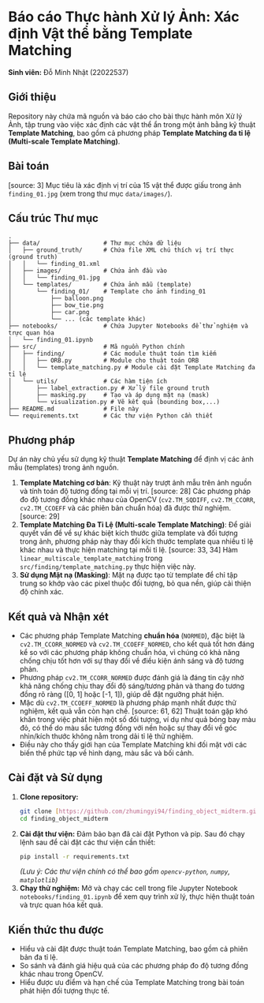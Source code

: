 # Báo cáo Thực hành Xử lý Ảnh: Xác định Vật thể bằng Template Matching

**Sinh viên:** Đỗ Minh Nhật (22022537)

## Giới thiệu

Repository này chứa mã nguồn và báo cáo cho bài thực hành môn Xử lý Ảnh, tập trung vào việc xác định các vật thể ẩn trong một ảnh bằng kỹ thuật **Template Matching**, bao gồm cả phương pháp **Template Matching đa tỉ lệ (Multi-scale Template Matching)**.

## Bài toán

[source: 3] Mục tiêu là xác định vị trí của 15 vật thể được giấu trong ảnh `finding_01.jpg` (xem trong thư mục `data/images/`).

## Cấu trúc Thư mục
```text
.
├── data/                  # Thư mục chứa dữ liệu
│   ├── ground_truth/      # Chứa file XML chú thích vị trí thực (ground truth)
│   │   └── finding_01.xml
│   ├── images/            # Chứa ảnh đầu vào
│   │   └── finding_01.jpg
│   └── templates/         # Chứa ảnh mẫu (template)
│       └── finding_01/    # Template cho ảnh finding_01
│           ├── balloon.png
│           ├── bow_tie.png
│           ├── car.png
│           └── ... (các template khác)
├── notebooks/             # Chứa Jupyter Notebooks để thử nghiệm và trực quan hóa 
│   └── finding_01.ipynb
├── src/                   # Mã nguồn Python chính
│   ├── finding/           # Các module thuật toán tìm kiếm
│   │   ├── ORB.py         # Module cho thuật toán ORB
│   │   └── template_matching.py # Module cài đặt Template Matching đa tỉ lệ
│   └── utils/             # Các hàm tiện ích
│       ├── label_extraction.py # Xử lý file ground truth
│       ├── masking.py     # Tạo và áp dụng mặt nạ (mask)
│       └── visualization.py # Vẽ kết quả (bounding box,...)
├── README.md              # File này
└── requirements.txt       # Các thư viện Python cần thiết
```

## Phương pháp

Dự án này chủ yếu sử dụng kỹ thuật **Template Matching** để định vị các ảnh mẫu (templates) trong ảnh nguồn.

1.  **Template Matching cơ bản**: Kỹ thuật này trượt ảnh mẫu trên ảnh nguồn và tính toán độ tương đồng tại mỗi vị trí. [source: 28] Các phương pháp đo độ tương đồng khác nhau của OpenCV (`cv2.TM_SQDIFF`, `cv2.TM_CCORR`, `cv2.TM_CCOEFF` và các phiên bản chuẩn hóa) đã được thử nghiệm. [source: 29]
2.  **Template Matching Đa Tỉ Lệ (Multi-scale Template Matching)**: Để giải quyết vấn đề về sự khác biệt kích thước giữa template và đối tượng trong ảnh, phương pháp này thay đổi kích thước template qua nhiều tỉ lệ khác nhau và thực hiện matching tại mỗi tỉ lệ. [source: 33, 34] Hàm `linear_multiscale_template_matching` trong `src/finding/template_matching.py` thực hiện việc này.
3.  **Sử dụng Mặt nạ (Masking)**: Mặt nạ được tạo từ template để chỉ tập trung so khớp vào các pixel thuộc đối tượng, bỏ qua nền, giúp cải thiện độ chính xác.

## Kết quả và Nhận xét

* Các phương pháp Template Matching **chuẩn hóa** (`NORMED`), đặc biệt là `cv2.TM_CCORR_NORMED` và `cv2.TM_CCOEFF_NORMED`, cho kết quả tốt hơn đáng kể so với các phương pháp không chuẩn hóa, vì chúng có khả năng chống chịu tốt hơn với sự thay đổi về điều kiện ánh sáng và độ tương phản.
* Phương pháp `cv2.TM_CCORR_NORMED` được đánh giá là đáng tin cậy nhờ khả năng chống chịu thay đổi độ sáng/tương phản và thang đo tương đồng rõ ràng ([0, 1] hoặc [-1, 1]), giúp dễ đặt ngưỡng phát hiện.
* Mặc dù `cv2.TM_CCOEFF_NORMED` là phương pháp mạnh nhất được thử nghiệm, kết quả vẫn còn hạn chế. [source: 61, 62] Thuật toán gặp khó khăn trong việc phát hiện một số đối tượng, ví dụ như quả bóng bay màu đỏ, có thể do màu sắc tương đồng với nền hoặc sự thay đổi về góc nhìn/kích thước không nằm trong dải tỉ lệ thử nghiệm.
* Điều này cho thấy giới hạn của Template Matching khi đối mặt với các biến thể phức tạp về hình dạng, màu sắc và bối cảnh.

## Cài đặt và Sử dụng

1.  **Clone repository:**
    ```bash
    git clone [https://github.com/zhumingyi94/finding_object_midterm.git](https://github.com/zhumingyi94/finding_object_midterm.git)
    cd finding_object_midterm
    ```
2.  **Cài đặt thư viện:**
    Đảm bảo bạn đã cài đặt Python và pip. Sau đó chạy lệnh sau để cài đặt các thư viện cần thiết:
    ```bash
    pip install -r requirements.txt
    ```
    *(Lưu ý: Các thư viện chính có thể bao gồm `opencv-python`, `numpy`, `matplotlib`)*
3.  **Chạy thử nghiệm:**
    Mở và chạy các cell trong file Jupyter Notebook `notebooks/finding_01.ipynb` để xem quy trình xử lý, thực hiện thuật toán và trực quan hóa kết quả.

## Kiến thức thu được

* Hiểu và cài đặt được thuật toán Template Matching, bao gồm cả phiên bản đa tỉ lệ.
* So sánh và đánh giá hiệu quả của các phương pháp đo độ tương đồng khác nhau trong OpenCV.
* Hiểu được ưu điểm và hạn chế của Template Matching trong bài toán phát hiện đối tượng thực tế.
